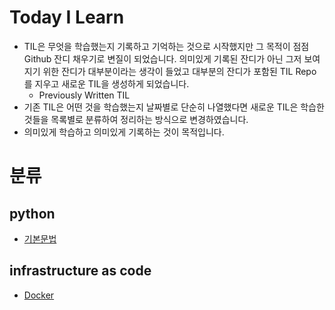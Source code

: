 # Today I Learn


- TIL은 무엇을 학습했는지 기록하고 기억하는 것으로 시작했지만 그 목적이 점점 Github 잔디 채우기로 변질이 되었습니다. 의미있게 기록된 잔디가 아닌 그저 보여지기 위한 잔디가 대부분이라는 생각이 들었고 대부분의 잔디가 포함된 TIL Repo를 지우고 새로운 TIL을 생성하게 되었습니다.
    - Previously Written TIL
- 기존 TIL은 어떤 것을 학습했는지 날짜별로 단순히 나열했다면 새로운 TIL은 학습한 것들을 목록별로 분류하여 정리하는 방식으로 변경하였습니다.
- 의미있게 학습하고 의미있게 기록하는 것이 목적입니다.

# 분류


## python
- [기본문법](https://github.com/eeehs/TIL/tree/main/Python/%EA%B8%B0%EB%B3%B8%20%EB%AC%B8%EB%B2%95)
## infrastructure as code
- [Docker](https://github.com/eeehs/TIL/tree/main/infrastructure%20as%20code/Docker)